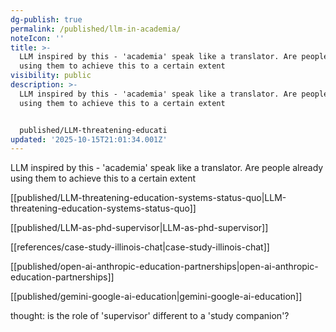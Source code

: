 ```yaml
---
dg-publish: true
permalink: /published/llm-in-academia/
noteIcon: ''
title: >-
  LLM inspired by this - 'academia' speak like a translator. Are people already
  using them to achieve this to a certain extent
visibility: public
description: >-
  LLM inspired by this - 'academia' speak like a translator. Are people already
  using them to achieve this to a certain extent 


  published/LLM-threatening-educati
updated: '2025-10-15T21:01:34.001Z'
---
```



LLM inspired by this - 'academia' speak like a translator. Are people already using them to achieve this to a certain extent 

[[published/LLM-threatening-education-systems-status-quo\|LLM-threatening-education-systems-status-quo]]

[[published/LLM-as-phd-supervisor\|LLM-as-phd-supervisor]]

[[references/case-study-illinois-chat\|case-study-illinois-chat]]

[[published/open-ai-anthropic-education-partnerships\|open-ai-anthropic-education-partnerships]]

[[published/gemini-google-ai-education\|gemini-google-ai-education]]

thought: is the role of 'supervisor' different to a 'study companion'?

